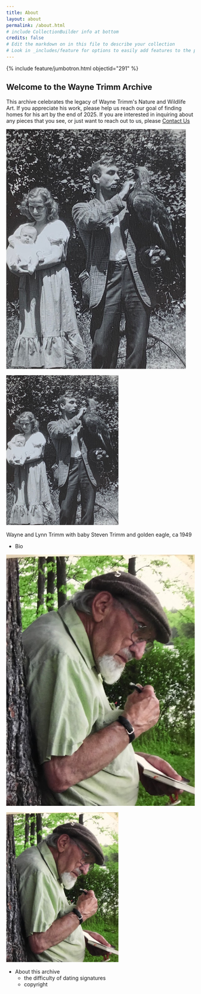```yaml
---
title: About
layout: about
permalink: /about.html
# include CollectionBuilder info at bottom
credits: false
# Edit the markdown on in this file to describe your collection
# Look in _includes/feature for options to easily add features to the page
---
```


{% include feature/jumbotron.html objectid="291" %}

## Welcome to the Wayne Trimm Archive
This archive celebrates the legacy of Wayne Trimm's Nature and Wildlife Art. If you appreciate his work, please help us reach our goal of finding homes for his art by the end of 2025. If you are interested in inquiring about any pieces that you see, or just want to reach out to us, please <a class="btn btn-sm btn-primary m-1" href="https://forms.gle/Rt9yVaxir8EehFUZA">Contact Us</a>

![Wayne and Lynn Trimm, 1948](/images/IMG_3469.jpg)

<img src="/images/IMG_3469.jpg" style="max-width:300px">

Wayne and Lynn Trimm with baby Steven Trimm and golden eagle, ca 1949

- Bio

![Wayne Trimm in 2008](/images/IMG_0746.JPG)


<img src="/images/IMG_0746.JPG" style="max-width:300px">

- About this archive
  - the difficulty of dating signatures
  - copyright
